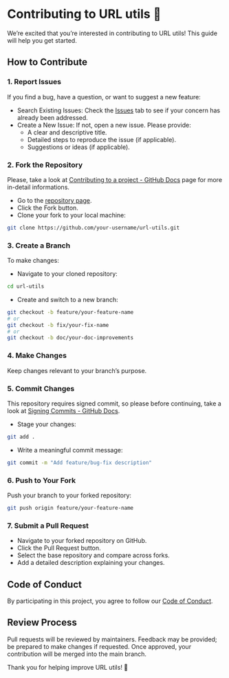 # Contributing to URL utils 🔗

We’re excited that you’re interested in contributing to URL utils! This guide will help you get started.

## How to Contribute

### 1. Report Issues

If you find a bug, have a question, or want to suggest a new feature:

- Search Existing Issues: Check the [Issues](https://github.com/alessiofrittoli/url-utils/issues) tab to see if your concern has already been addressed.
- Create a New Issue: If not, open a new issue. Please provide:
  - A clear and descriptive title.
  - Detailed steps to reproduce the issue (if applicable).
  - Suggestions or ideas (if applicable).

### 2. Fork the Repository

Please, take a look at [Contributing to a project - GitHub Docs](https://docs.github.com/en/get-started/exploring-projects-on-github/contributing-to-a-project) page for more in-detail informations.

- Go to the [repository page](https://github.com/alessiofrittoli/url-utils).
- Click the Fork button.
- Clone your fork to your local machine:

```bash
git clone https://github.com/your-username/url-utils.git
```

### 3. Create a Branch

To make changes:

- Navigate to your cloned repository:

```bash
cd url-utils  
```

- Create and switch to a new branch:

```bash
git checkout -b feature/your-feature-name
# or
git checkout -b fix/your-fix-name
# or
git checkout -b doc/your-doc-improvements
```

### 4. Make Changes

Keep changes relevant to your branch’s purpose.

### 5. Commit Changes

This repository requires signed commit, so please before continuing, take a look at [Signing Commits - GitHub Docs](https://docs.github.com/en/authentication/managing-commit-signature-verification/signing-commits).

- Stage your changes:

```bash
git add .
```

- Write a meaningful commit message:

```bash
git commit -m "Add feature/bug-fix description"  
```

### 6. Push to Your Fork

Push your branch to your forked repository:

```bash
git push origin feature/your-feature-name  
```

### 7. Submit a Pull Request

- Navigate to your forked repository on GitHub.
- Click the Pull Request button.
- Select the base repository and compare across forks.
- Add a detailed description explaining your changes.

## Code of Conduct

By participating in this project, you agree to follow our [Code of Conduct](./CODE_OF_CONDUCT.md).

## Review Process

Pull requests will be reviewed by maintainers.
Feedback may be provided; be prepared to make changes if requested.
Once approved, your contribution will be merged into the main branch.

Thank you for helping improve URL utils! 🎉
